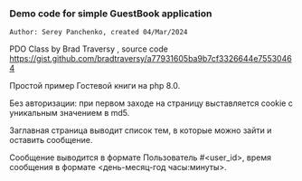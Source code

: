 ### Demo code for simple GuestBook application

```
Author: Serey Panchenko, created 04/Mar/2024
```

PDO Class by Brad Traversy , source code https://gist.github.com/bradtraversy/a77931605ba9b7cf3326644e75530464

Простой пример Гостевой книги на php 8.0.

Без авторизации: при первом заходе на страницу выставляется cookie с уникальным значением в md5.

Заглавная страница выводит список тем, в которые можно зайти и оставить сообщение.

Сообщение выводится в формате Пользователь #<user_id>, время сообщения в формате <день-месяц-год часы:минуты>.
